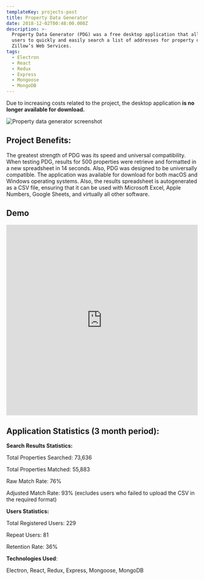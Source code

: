 ```yaml
---
templateKey: projects-post
title: Property Data Generator
date: 2018-12-02T00:48:00.000Z
description: >-
  Property Data Generator (PDG) was a free desktop application that allowed
  users to quickly and easily search a list of addresses for property data using
  Zillow’s Web Services. 
tags:
  - Electron
  - React
  - Redux
  - Express
  - Mongoose
  - MongoDB
---
```

Due to increasing costs related to the project, the desktop application **is no longer available for download.**

![Property data generator screenshot](/img/pdgappscreenshot.png)

## **Project Benefits**:

The greatest strength of PDG was its speed and universal compatibility. When testing PDG, results for 500 properties were retrieve and formatted in a new spreadsheet in 14 seconds. Also, PDG was designed to be universally compatible. The application was available for download for both macOS and Windows operating systems. Also, the results spreadsheet is autogenerated as a CSV file, ensuring that it can be used with Microsoft Excel, Apple Numbers, Google Sheets, and virtually all other software.

## Demo

<iframe width="100%" height="500" src="https://www.youtube.com/embed/FlHVLXJCKJU" title="YouTube video player" frameborder="0" allow="accelerometer; autoplay; clipboard-write; encrypted-media; gyroscope; picture-in-picture" allowfullscreen></iframe>

## **Application Statistics (3 month period):**

**Search Results Statistics:**

Total Properties Searched: 73,636

Total Properties Matched: 55,883

Raw Match Rate: 76%

Adjusted Match Rate: 93% (excludes users who failed to upload the CSV in the required format) 

**Users Statistics:**

Total Registered Users: 229

Repeat Users: 81

Retention Rate: 36%

**Technologies Used**: 

Electron, React, Redux, Express, Mongoose, MongoDB
